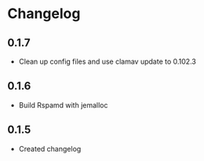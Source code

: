 # Changelog

## 0.1.7

 - Clean up config files and use clamav update to 0.102.3

## 0.1.6

 - Build Rspamd with jemalloc

## 0.1.5

 - Created changelog